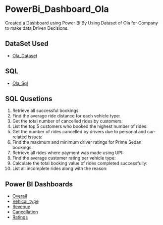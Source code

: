 # PowerBi_Dashboard_Ola
Created a Dashboard using Power Bi By Using Dataset of Ola for Company to make data Driven Decisions.

## DataSet Used
- <a href="https://github.com/Praveenvegulla/PowerBi_Dashboard_Ola/blob/main/Ola.xlsx"> Ola_Dataset </a>
## SQL
- <a href="https://github.com/Praveenvegulla/PowerBi_Dashboard_Ola/blob/main/OLA.sql"> Ola_Sql </a>

## SQL Qusetions
 1. Retrieve all successful bookings:
 2. Find the average ride distance for each vehicle type:
 3. Get the total number of cancelled rides by customers:
 4. List the top 5 customers who booked the highest number of rides:
 5. Get the number of rides cancelled by drivers due to personal and car-related issues:
 6. Find the maximum and minimum driver ratings for Prime Sedan bookings:
 7. Retrieve all rides where payment was made using UPI:
 8. Find the average customer rating per vehicle type:
 9. Calculate the total booking value of rides completed successfully:
 10. List all incomplete rides along with the reason:

##  Power BI Dashboards
- <a href="https://github.com/Praveenvegulla/PowerBi_Dashboard_Ola/blob/main/Overall.png"> Overall </a>
- <a href="https://github.com/Praveenvegulla/PowerBi_Dashboard_Ola/blob/main/Vehical_type.png"> Vehical_type </a>
- <a href="https://github.com/Praveenvegulla/PowerBi_Dashboard_Ola/blob/main/Revenue.png"> Revenue </a>
- <a href="https://github.com/Praveenvegulla/PowerBi_Dashboard_Ola/blob/main/Cancellation.png"> Cancellation </a>
- <a href="https://github.com/Praveenvegulla/PowerBi_Dashboard_Ola/blob/main/Ratings.png"> Ratings </a>
